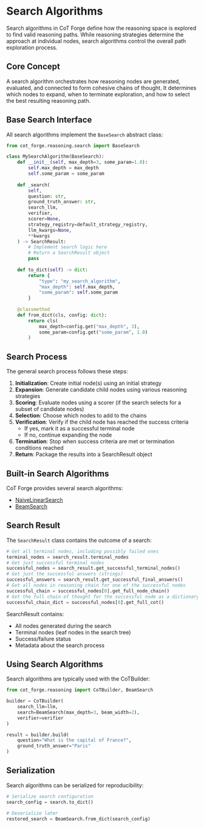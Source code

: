# Search Algorithms

Search algorithms in CoT Forge define how the reasoning space is explored to find valid reasoning paths. While reasoning strategies determine the approach at individual nodes, search algorithms control the overall path exploration process.

## Core Concept

A search algorithm orchestrates how reasoning nodes are generated, evaluated, and connected to form cohesive chains of thought. It determines which nodes to expand, when to terminate exploration, and how to select the best resulting reasoning path.

## Base Search Interface

All search algorithms implement the `BaseSearch` abstract class:

```python
from cot_forge.reasoning.search import BaseSearch

class MySearchAlgorithm(BaseSearch):
    def __init__(self, max_depth=3, some_param=1.0):
        self.max_depth = max_depth
        self.some_param = some_param
    
    def _search(
        self,
        question: str,
        ground_truth_answer: str,
        search_llm,
        verifier,
        scorer=None,
        strategy_registry=default_strategy_registry,
        llm_kwargs=None,
        **kwargs
    ) -> SearchResult:
        # Implement search logic here
        # Return a SearchResult object
        pass
    
    def to_dict(self) -> dict:
        return {
            "type": "my_search_algorithm",
            "max_depth": self.max_depth,
            "some_param": self.some_param
        }
    
    @classmethod
    def from_dict(cls, config: dict):
        return cls(
            max_depth=config.get("max_depth", 3),
            some_param=config.get("some_param", 1.0)
        )
```

## Search Process

The general search process follows these steps:

1. **Initialization**: Create initial node(s) using an initial strategy
2. **Expansion**: Generate candidate child nodes using various reasoning strategies
3. **Scoring**: Evaluate nodes using a scorer (if the search selects for a subset of candidate nodes)
4. **Selection**: Choose which nodes to add to the chains
5. **Verification**: Verify if the child node has reached the success criteria
   - If yes, mark it as a successful terminal node
   - If no, continue expanding the node
6. **Termination**: Stop when success criteria are met or termination conditions reached
7. **Return**: Package the results into a SearchResult object

## Built-in Search Algorithms

CoT Forge provides several search algorithms:
* [NaiveLinearSearch](./naivelinearsearch.md)
* [BeamSearch](./beamsearch.md)

## Search Result

The `SearchResult` class contains the outcome of a search:

```python
# Get all terminal nodes, including possibly failed ones
terminal_nodes = search_result.terminal_nodes
# Get just successful terminal nodes
successful_nodes = search_result.get_successful_terminal_nodes()
# Get just the successful answers (strings)
successful_answers = search_result.get_successful_final_answers()
# Get all nodes in reasoning chain for one of the successful nodes
successful_chain = successful_nodes[0].get_full_node_chain()
# Get the full chain of thought for the successful node as a dictionary
successful_chain_dict = successful_nodes[0].get_full_cot()
```

SearchResult contains:
- All nodes generated during the search
- Terminal nodes (leaf nodes in the search tree)
- Success/failure status
- Metadata about the search process

## Using Search Algorithms

Search algorithms are typically used with the CoTBuilder:

```python
from cot_forge.reasoning import CoTBuilder, BeamSearch

builder = CoTBuilder(
    search_llm=llm,
    search=BeamSearch(max_depth=3, beam_width=2),
    verifier=verifier
)

result = builder.build(
    question="What is the capital of France?",
    ground_truth_answer="Paris"
)
```

## Serialization

Search algorithms can be serialized for reproducibility:

```python
# Serialize search configuration
search_config = search.to_dict()

# Deserialize later
restored_search = BeamSearch.from_dict(search_config)
```